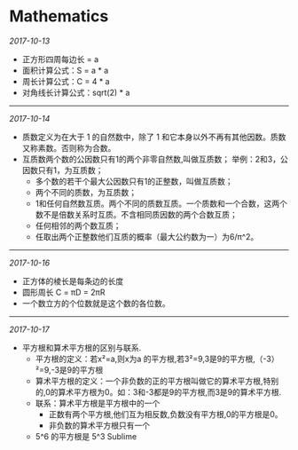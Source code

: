# Mathematics
*2017-10-13*
- 正方形四周每边长 = a
- 面积计算公式：S = a * a
- 周长计算公式：C = 4 * a
- 对角线长计算公式：sqrt(2) * a
***
*2017-10-14*
- 质数定义为在大于 1 的自然数中，除了 1 和它本身以外不再有其他因数。质数又称素数。否则称为合数。
- 互质数两个数的公因数只有1的两个非零自然数,叫做互质数； 举例：2和3，公因数只有1，为互质数；
    - 多个数的若干个最大公因数只有1的正整数，叫做互质数；
    - 两个不同的质数，为互质数；
    - 1和任何自然数互质。两个不同的质数互质。一个质数和一个合数，这两个数不是倍数关系时互质。不含相同质因数的两个合数互质；
    - 任何相邻的两个数互质；
    - 任取出两个正整数他们互质的概率（最大公约数为一）为6/π^2。
***
*2017-10-16*
- 正方体的棱长是每条边的长度
- 圆形周长 C = πD = 2πR
- 一个数立方的个位数就是这个数的各位数。
***
*2017-10-17*
- 平方根和算术平方根的区别与联系. 
    - 平方根的定义：若x²=a,则x为a 的平方根,若3²=9,3是9的平方根,（-3）²=9,-3是9的平方根
    - 算术平方根的定义：一个非负数的正的平方根叫做它的算术平方根,特别的,0的算术平方根为0。如：3和-3都是9的平方根,而3是9的算术平方根.
    - 联系：算术平方根是平方根中的一个
        - 正数有两个平方根,他们互为相反数,负数没有平方根,0的平方根是0。
        - 非负数的算术平方根只有一个
    - 5^6 的平方根是 5^3 Sublime

